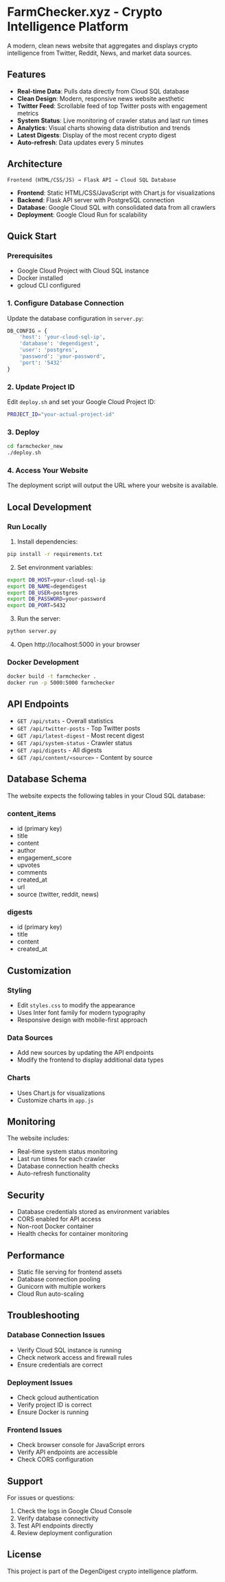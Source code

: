 # FarmChecker.xyz - Crypto Intelligence Platform

A modern, clean news website that aggregates and displays crypto intelligence from Twitter, Reddit, News, and market data sources.

## Features

- **Real-time Data**: Pulls data directly from Cloud SQL database
- **Clean Design**: Modern, responsive news website aesthetic
- **Twitter Feed**: Scrollable feed of top Twitter posts with engagement metrics
- **System Status**: Live monitoring of crawler status and last run times
- **Analytics**: Visual charts showing data distribution and trends
- **Latest Digests**: Display of the most recent crypto digest
- **Auto-refresh**: Data updates every 5 minutes

## Architecture

```
Frontend (HTML/CSS/JS) → Flask API → Cloud SQL Database
```

- **Frontend**: Static HTML/CSS/JavaScript with Chart.js for visualizations
- **Backend**: Flask API server with PostgreSQL connection
- **Database**: Google Cloud SQL with consolidated data from all crawlers
- **Deployment**: Google Cloud Run for scalability

## Quick Start

### Prerequisites

- Google Cloud Project with Cloud SQL instance
- Docker installed
- gcloud CLI configured

### 1. Configure Database Connection

Update the database configuration in `server.py`:

```python
DB_CONFIG = {
    'host': 'your-cloud-sql-ip',
    'database': 'degendigest',
    'user': 'postgres',
    'password': 'your-password',
    'port': '5432'
}
```

### 2. Update Project ID

Edit `deploy.sh` and set your Google Cloud Project ID:

```bash
PROJECT_ID="your-actual-project-id"
```

### 3. Deploy

```bash
cd farmchecker_new
./deploy.sh
```

### 4. Access Your Website

The deployment script will output the URL where your website is available.

## Local Development

### Run Locally

1. Install dependencies:

```bash
pip install -r requirements.txt
```

2. Set environment variables:

```bash
export DB_HOST=your-cloud-sql-ip
export DB_NAME=degendigest
export DB_USER=postgres
export DB_PASSWORD=your-password
export DB_PORT=5432
```

3. Run the server:

```bash
python server.py
```

4. Open http://localhost:5000 in your browser

### Docker Development

```bash
docker build -t farmchecker .
docker run -p 5000:5000 farmchecker
```

## API Endpoints

- `GET /api/stats` - Overall statistics
- `GET /api/twitter-posts` - Top Twitter posts
- `GET /api/latest-digest` - Most recent digest
- `GET /api/system-status` - Crawler status
- `GET /api/digests` - All digests
- `GET /api/content/<source>` - Content by source

## Database Schema

The website expects the following tables in your Cloud SQL database:

### content_items

- id (primary key)
- title
- content
- author
- engagement_score
- upvotes
- comments
- created_at
- url
- source (twitter, reddit, news)

### digests

- id (primary key)
- title
- content
- created_at

## Customization

### Styling

- Edit `styles.css` to modify the appearance
- Uses Inter font family for modern typography
- Responsive design with mobile-first approach

### Data Sources

- Add new sources by updating the API endpoints
- Modify the frontend to display additional data types

### Charts

- Uses Chart.js for visualizations
- Customize charts in `app.js`

## Monitoring

The website includes:

- Real-time system status monitoring
- Last run times for each crawler
- Database connection health checks
- Auto-refresh functionality

## Security

- Database credentials stored as environment variables
- CORS enabled for API access
- Non-root Docker container
- Health checks for container monitoring

## Performance

- Static file serving for frontend assets
- Database connection pooling
- Gunicorn with multiple workers
- Cloud Run auto-scaling

## Troubleshooting

### Database Connection Issues

- Verify Cloud SQL instance is running
- Check network access and firewall rules
- Ensure credentials are correct

### Deployment Issues

- Check gcloud authentication
- Verify project ID is correct
- Ensure Docker is running

### Frontend Issues

- Check browser console for JavaScript errors
- Verify API endpoints are accessible
- Check CORS configuration

## Support

For issues or questions:

1. Check the logs in Google Cloud Console
2. Verify database connectivity
3. Test API endpoints directly
4. Review deployment configuration

## License

This project is part of the DegenDigest crypto intelligence platform.
